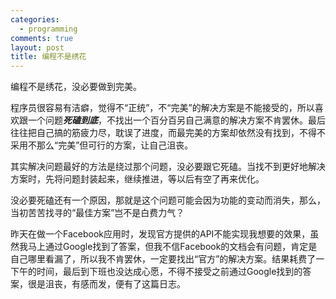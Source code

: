 ```yaml
--- 
categories: 
  - programming
comments: true
layout: post
title: 编程不是绣花
---
```

编程不是绣花，没必要做到完美。

程序员很容易有洁癖，觉得不“正统”，不“完美”的解决方案是不能接受的，所以喜欢跟一个问题***死磕到底***，不找出一个百分百另自己满意的解决方案不肯罢休。最后往往把自己搞的筋疲力尽，耽误了进度，而最完美的方案却依然没有找到，不得不采用不那么“完美”但可行的方案，让自己沮丧。

<!--more-->

其实解决问题最好的方法是绕过那个问题，没必要跟它死磕。当找不到更好地解决方案时，先将问题封装起来，继续推进，等以后有空了再来优化。

没必要死磕还有一个原因，那就是这个问题可能会因为功能的变动而消失，那么，当初苦苦找寻的“最佳方案”岂不是白费力气？

昨天在做一个Facebook应用时，发现官方提供的API不能实现我想要的效果，虽然我马上通过Google找到了答案，但我不信Facebook的文档会有问题，肯定是自己哪里看漏了，所以我不肯罢休，一定要找出“官方”的解决方案。结果耗费了一下午的时间，最后到下班也没达成心愿，不得不接受之前通过Google找到的答案，很是沮丧，有感而发，便有了这篇日志。

